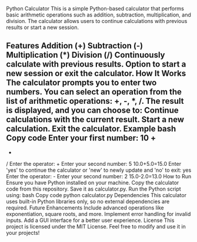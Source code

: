 Python Calculator
This is a simple Python-based calculator that performs basic arithmetic operations such as addition, subtraction, multiplication, and division. The calculator allows users to continue calculations with previous results or start a new session.

Features
Addition (+)
Subtraction (-)
Multiplication (*)
Division (/)
Continuously calculate with previous results.
Option to start a new session or exit the calculator.
How It Works
The calculator prompts you to enter two numbers.
You can select an operation from the list of arithmetic operations: +, -, *, /.
The result is displayed, and you can choose to:
Continue calculations with the current result.
Start a new calculation.
Exit the calculator.
Example
bash
Copy code
Enter your first number: 10
+
-
*
/
Enter the operator: +
Enter your second number: 5
10.0+5.0=15.0
Enter 'yes' to continue the calculator or 'new' to newly update and 'no' to exit: yes
Enter the operator: -
Enter your second number: 2
15.0-2.0=13.0
How to Run
Ensure you have Python installed on your machine.
Copy the calculator code from this repository.
Save it as calculator.py.
Run the Python script using:
bash
Copy code
python calculator.py
Dependencies
This calculator uses built-in Python libraries only, so no external dependencies are required.
Future Enhancements
Include advanced operations like exponentiation, square roots, and more.
Implement error handling for invalid inputs.
Add a GUI interface for a better user experience.
License
This project is licensed under the MIT License. Feel free to modify and use it in your projects!
